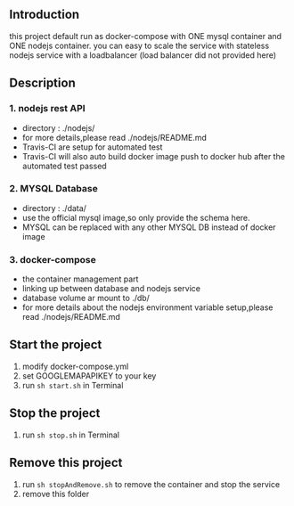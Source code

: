 ## Introduction
this project default run as docker-compose with ONE mysql container and ONE nodejs container.
you can easy to scale the service with stateless nodejs service with a loadbalancer  (load balancer did not provided here)


## Description
### 1. nodejs rest API
- directory : ./nodejs/
- for more details,please read ./nodejs/README.md
- Travis-CI are setup for automated test
- Travis-CI will also auto build docker image push to docker hub after the automated test passed

### 2. MYSQL Database
- directory : ./data/
- use the official mysql image,so only provide the schema here.
- MYSQL can be replaced with any other MYSQL DB instead of docker image

### 3. docker-compose
- the container management part
- linking up between database and nodejs service
- database volume ar mount to ./db/
- for more details about the nodejs environment variable setup,please read ./nodejs/README.md


## Start the project
1. modify docker-compose.yml
2. set GOOGLEMAPAPIKEY to your key
3. run `sh start.sh` in Terminal

## Stop the project
1. run `sh stop.sh` in Terminal

## Remove this project
1. run `sh stopAndRemove.sh` to remove the container and stop the service
2. remove this folder